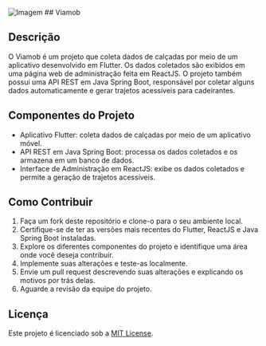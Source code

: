

 ![Imagem](https://avatars.githubusercontent.com/u/106543176?v=4) ## Viamob

## Descrição

O Viamob é um projeto que coleta dados de calçadas por meio de um aplicativo desenvolvido em Flutter. Os dados coletados são exibidos em uma página web de administração feita em ReactJS. O projeto também possui uma API REST em Java Spring Boot, responsável por coletar alguns dados automaticamente e gerar trajetos acessíveis para cadeirantes.

## Componentes do Projeto

- Aplicativo Flutter: coleta dados de calçadas por meio de um aplicativo móvel.
- API REST em Java Spring Boot: processa os dados coletados e os armazena em um banco de dados.
- Interface de Administração em ReactJS: exibe os dados coletados e permite a geração de trajetos acessíveis.

## Como Contribuir

1. Faça um fork deste repositório e clone-o para o seu ambiente local.
2. Certifique-se de ter as versões mais recentes do Flutter, ReactJS e Java Spring Boot instaladas.
3. Explore os diferentes componentes do projeto e identifique uma área onde você deseja contribuir.
4. Implemente suas alterações e teste-as localmente.
5. Envie um pull request descrevendo suas alterações e explicando os motivos por trás delas.
6. Aguarde a revisão da equipe do projeto.

## Licença

Este projeto é licenciado sob a [MIT License](LICENSE).
